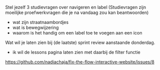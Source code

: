 Stel jezelf 3 studievragen over navigeren en label
(Studievragen zijn moeilijke proefwerkvragen die je na vandaag zou kan beantwoorden)
- wat zijn straatnaambordjes
- wat is bewegwijzering
- waarom is het handig om een label toe te voegen aan een icon

Wat wil je laten zien bij (de laatste) sprint review aanstaande
donderdag.
- ik wil de lessons pagina laten zien met daarbij de filter functie

https://github.com/nadiachaja/fix-the-flow-interactive-website/issues/8